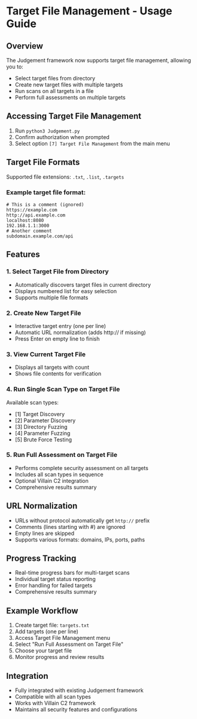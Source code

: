 # Target File Management - Usage Guide

## Overview
The Judgement framework now supports target file management, allowing you to:
- Select target files from directory
- Create new target files with multiple targets
- Run scans on all targets in a file
- Perform full assessments on multiple targets

## Accessing Target File Management
1. Run `python3 Judgement.py`
2. Confirm authorization when prompted
3. Select option `[7] Target File Management` from the main menu

## Target File Formats
Supported file extensions: `.txt`, `.list`, `.targets`

### Example target file format:
```
# This is a comment (ignored)
https://example.com
http://api.example.com
localhost:8080
192.168.1.1:3000
# Another comment
subdomain.example.com/api
```

## Features

### 1. Select Target File from Directory
- Automatically discovers target files in current directory
- Displays numbered list for easy selection
- Supports multiple file formats

### 2. Create New Target File
- Interactive target entry (one per line)
- Automatic URL normalization (adds http:// if missing)
- Press Enter on empty line to finish

### 3. View Current Target File
- Displays all targets with count
- Shows file contents for verification

### 4. Run Single Scan Type on Target File
Available scan types:
- [1] Target Discovery
- [2] Parameter Discovery  
- [3] Directory Fuzzing
- [4] Parameter Fuzzing
- [5] Brute Force Testing

### 5. Run Full Assessment on Target File
- Performs complete security assessment on all targets
- Includes all scan types in sequence
- Optional Villain C2 integration
- Comprehensive results summary

## URL Normalization
- URLs without protocol automatically get `http://` prefix
- Comments (lines starting with #) are ignored
- Empty lines are skipped
- Supports various formats: domains, IPs, ports, paths

## Progress Tracking
- Real-time progress bars for multi-target scans
- Individual target status reporting
- Error handling for failed targets
- Comprehensive results summary

## Example Workflow
1. Create target file: `targets.txt`
2. Add targets (one per line)
3. Access Target File Management menu
4. Select "Run Full Assessment on Target File"
5. Choose your target file
6. Monitor progress and review results

## Integration
- Fully integrated with existing Judgement framework
- Compatible with all scan types
- Works with Villain C2 framework
- Maintains all security features and configurations